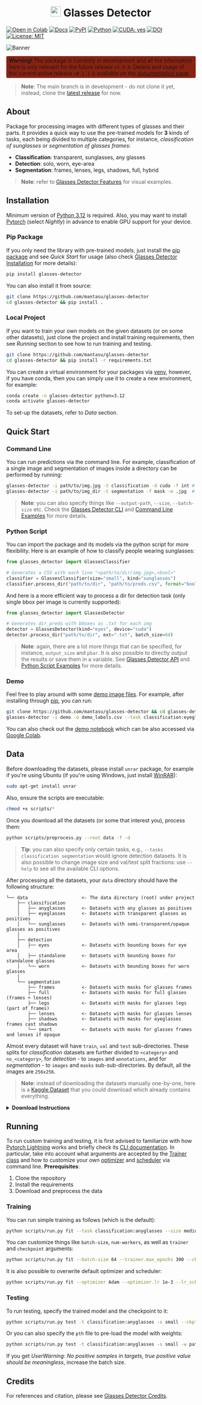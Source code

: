 <h1 align="center"><img src="https://raw.githubusercontent.com/mantasu/glasses-detector/main/docs/_static/img/logo-dark.png" width=27px height=27px> Glasses Detector</h1>

[![Open in Colab](https://colab.research.google.com/assets/colab-badge.svg)](https://colab.research.google.com/github/mantasu/glasses-detector/blob/main/notebooks/demo.ipynb)
[![Docs](https://github.com/mantasu/glasses-detector/actions/workflows/sphinx.yaml/badge.svg)](https://mantasu.github.io/glasses-detector/)
[![PyPI](https://img.shields.io/pypi/v/glasses-detector?color=orange)](https://pypi.org/project/glasses-detector/)
[![Python](https://img.shields.io/badge/python-3.12%20|%203.13-yellow)](https://docs.python.org/3/)
[![CUDA: yes](https://img.shields.io/badge/cuda-yes-green)](https://developer.nvidia.com/cuda-toolkit)
[![DOI](https://raw.githubusercontent.com/mantasu/glasses-detector/main/docs/_static/svg/doi.svg)](https://zenodo.org/badge/latestdoi/610509640)
[![License: MIT](https://img.shields.io/badge/license-MIT-lightgrey.svg)](https://opensource.org/licenses/MIT)

![Banner]([docs/_static/img/banner.jpg](https://raw.githubusercontent.com/mantasu/glasses-detector/main/docs/_static/img/banner.jpg))

<div style="background-color: #882211; border-radius: 0.25em; padding: 0.25em 0.5em;"><b>Warning!</b> The package is currently in development and all the information here is only relevant for the future release <code>v1.0.0</code>. Details and usage of the current active release <code>v0.1.1</code> is available on the <a href="https://mantasu.github.io/glasses-detector/">documentation page</a>.</div>

> **Note**: The main branch is in development - do not clone it yet, instead, clone the [latest release](https://github.com/mantasu/glasses-detector/releases/tag/v0.1.1) for now.

## About

Package for processing images with different types of glasses and their parts. It provides a quick way to use the pre-trained models for **3** kinds of tasks, each being divided to multiple categories, for instance, *classification of sunglasses* or *segmentation of glasses frames*:

* **Classification**: transparent, sunglasses, any glasses
* **Detection**: solo, worn, eye-area
* **Segmentation**: frames, lenses, legs, shadows, full, hybrid

> **Note**: refer to [Glasses Detector Features](https://mantasu.github.io/glasses-detector/docs/features.html) for visual examples.

## Installation

Minimum version of [Python 3.12](https://www.python.org/downloads/release/python-3120/) is required. Also, you may want to install [Pytorch](https://pytorch.org/get-started/locally/) (select *Nightly*) in advance to enable GPU support for your device.

### Pip Package

If you only need the library with pre-trained models, just install the [pip package](https://pypi.org/project/glasses-detector/) and see _Quick Start_ for usage (also check [Glasses Detector Installation](https://mantasu.github.io/glasses-detector/docs/features.html) for more details):

```bash
pip install glasses-detector
```

You can also install it from source:

```bash
git clone https://github.com/mantasu/glasses-detector
cd glasses-detector && pip install .
```

### Local Project

If you want to train your own models on the given datasets (or on some other datasets), just clone the project and install training requirements, then see _Running_ section to see how to run training and testing.

```bash
git clone https://github.com/mantasu/glasses-detector
cd glasses-detector && pip install -r requirements.txt
```

You can create a virtual environment for your packages via [venv](https://docs.python.org/3/library/venv.html), however, if you have conda, then you can simply use it to create a new environment, for example:

```bash
conda create -n glasses-detector python=3.12
conda activate glasses-detector 
```

To set-up the datasets, refer to _Data_ section.

## Quick Start

### Command Line

You can run predictions via the command line. For example, classification of a single image and segmentation of images inside a directory can be performed by running:

```bash
glasses-detector -i path/to/img.jpg -t classification -d cuda -f int # Prints 1 or 0
glasses-detector -i path/to/img_dir -t segmentation -f mask -e .jpg  # Generates masks
```

> **Note**: you can also specify things like `--output-path`, `--size`, `--batch-size` etc. Check the [Glasses Detector CLI](https://mantasu.github.io/glasses-detector/docs/cli.html) and [Command Line Examples](https://mantasu.github.io/glasses-detector/docs/examples.html#command-line) for more details.

### Python Script

You can import the package and its models via the python script for more flexibility. Here is an example of how to classify people wearing sunglasses:

```python
from glasses_detector import GlassesClassifier

# Generates a CSV with each line "<path/to/dir/img.jpg>,<bool>"
classifier = GlassesClassifier(size="small", kind="sunglasses")
classifier.process_dir("path/to/dir", "path/to/preds.csv", format="bool")
```

And here is a more efficient way to process a dir for detection task (only single bbox per image is currently supported):

```python
from glasses_detector import GlassesDetector

# Generates dir_preds with bboxes as .txt for each img
detector = GlassesDetector(kind="eyes", device="cuda")
detector.process_dir("path/to/dir", ext=".txt", batch_size=64)
```

> **Note**: again, there are a lot more things that can be specified, for instance, `output_size` and `pbar`. It is also possible to directly output the results or save them in a variable. See [Glasses Detector API](https://mantasu.github.io/glasses-detector/docs/api.html) and [Python Script Examples](https://mantasu.github.io/glasses-detector/docs/examples.html#python-script) for more details.

### Demo

Feel free to play around with some [demo image files](https://github.com/mantasu/glasses-detector/demo/). For example, after installing through [pip](https://pypi.org/project/glasses-detector/), you can run:

```bash
git clone https://github.com/mantasu/glasses-detector && cd glasses-detector/data
glasses-detector -i demo -o demo_labels.csv --task classification:eyeglasses
```

You can also check out the [demo notebook](https://github.com/mantasu/glasses-detector/notebooks/demo.ipynb) which can be also accessed via [Google Colab](https://colab.research.google.com/github/mantasu/glasses-detector/blob/master/notebooks/demo.ipynb).

## Data

Before downloading the datasets, please install `unrar` package, for example if you're using Ubuntu (if you're using Windows, just install [WinRAR](https://www.win-rar.com/start.html?&L=0)):

```bash
sudo apt-get install unrar
```

Also, ensure the scripts are executable:

```bash
chmod +x scripts/*
```

Once you download all the datasets (or some that interest you), process them:

```bash
python scripts/preprocess.py --root data -f -d
```

> **Tip**: you can also specify only certain tasks, e.g., `--tasks classification segmentation` would ignore detection datasets. It is also possible to change image size and val/test split fractions: use `--help` to see all the available CLI options.

After processing all the datasets, your `data` directory should have the following structure:

```
└── data                    <- The data directory (root) under project
    ├── classification
    │   ├── anyglasses      <- Datasets with any glasses as positives
    │   ├── eyeglasses      <- Datasets with transparent glasses as positives
    │   └── sunglasses      <- Datasets with semi-transparent/opaque glasses as positives 
    │
    ├── detection
    │   ├── eyes            <- Datasets with bounding boxes for eye area 
    │   ├── standalone      <- Datasets with bounding boxes for standalone glasses
    │   └── worn            <- Datasets with bounding boxes for worn glasses
    │
    └── segmentation
        ├── frames          <- Datasets with masks for glasses frames
        ├── full            <- Datasets with masks for full glasses (frames + lenses)
        ├── legs            <- Datasets with masks for glasses legs (part of frames)
        ├── lenses          <- Datasets with masks for glasses lenses
        ├── shadows         <- Datasets with masks for eyeglasses frames cast shadows
        └── smart           <- Datasets with masks for glasses frames and lenses if opaque
```

Almost every dataset will have `train`, `val` and `test` sub-directories. These splits for _classification_ datasets are further divided to `<category>` and `no_<category>`, for _detection_ - to `images` and `annotations`, and for _segmentation_ - to `images` and `masks` sub-sub-directories. By default, all the images are `256x256`.

> **Note**: instead of downloading the datasets manually one-by-one, here is a [Kaggle Dataset](https://www.kaggle.com/datasets/mantasu/glasses-detector) that you could download which already contains everything.

<details>

<summary><b>Download Instructions</b></summary>

Download the following files and _place them all_ inside the cloned project under directory `data` which will be your data `--root` (please note for some datasets you need to have created a free [Kaggle](https://www.kaggle.com/) account):

**Classification** datasets:

1. From [CMU Face Images](http://archive.ics.uci.edu/dataset/124/cmu+face+images) download `cmu+face+images.zip`
2. From [Specs on Faces](https://sites.google.com/view/sof-dataset) download `original images.rar` and `metadata.rar`
3. From [Sunglasses / No Sunglasses](https://www.kaggle.com/datasets/amol07/sunglasses-no-sunglasses) download `archive.zip` and _rename_ to `sunglasses-no-sunglasses.zip`
4. From [Glasses and Coverings](https://www.kaggle.com/datasets/mantasu/glasses-and-coverings) download `archive.zip` and _rename_ to `glasses-and-coverings.zip`
5. From [Face Attributes Grouped](https://www.kaggle.com/datasets/mantasu/face-attributes-grouped) download `archive.zip` and _rename_ to `face-attributes-grouped.zip`
6. From [Face Attributes Extra](https://www.kaggle.com/datasets/mantasu/face-attributes-extra) download `archive.zip` and _rename_ to `face-attributes-extra.zip`
7. From [Glasses No Glasses](https://www.kaggle.com/datasets/jorgebuenoperez/datacleaningglassesnoglasses) download `archive.zip` and _rename_ to `glasses-no-glasses.zip`
8. From [Indian Facial Database](https://drive.google.com/file/d/1DPQQ2omEYPJDLFP3YG2h1SeXbh2ePpOq/view) download `An Indian facial database highlighting the Spectacle.zip`
9. From [Face Attribute 2](https://universe.roboflow.com/heheteam-g9fnm/faceattribute-2) download `FaceAttribute 2.v2i.multiclass.zip` (choose `v2` and `Multi Label Classification` format)

**Detection** datasets:

10. From [AI Pass](https://universe.roboflow.com/shinysky5166/ai-pass) download `AI-Pass.v6i.coco.zip` (choose `v6` and `COCO` format)
11. From [PEX5](https://universe.roboflow.com/pex-5-ylpua/pex5-gxq3t) download `PEX5.v4i.coco.zip` (choose `v4` and `COCO` format)
12. From [Sunglasses Glasses Detect](https://universe.roboflow.com/burhan-6fhqx/sunglasses_glasses_detect) download `sunglasses_glasses_detect.v1i.coco.zip` (choose `v1` and `COCO` format)
13. From [Glasses Detection](https://universe.roboflow.com/su-yee/glasses-detection-qotpz) download `Glasses Detection.v2i.coco.zip` (choose `v2` and `COCO` format)
14. From [Glasses Image Dataset](https://universe.roboflow.com/new-workspace-ld3vn/glasses-ffgqb) download `glasses.v1-glasses_2022-04-01-8-12pm.coco.zip` (choose `v1` and `COCO` format)
15. From [EX07](https://universe.roboflow.com/cam-vrmlm/ex07-o8d6m) download `Ex07.v1i.coco.zip` (choose `v1` and `COCO` format)
16. From [No Eyeglass](https://universe.roboflow.com/doms/no-eyeglass) download `no eyeglass.v3i.coco.zip` (choose `v3` and `COCO` format)
17. From [Kacamata-Membaca](https://universe.roboflow.com/uas-kelas-machine-learning-blended/kacamata-membaca) download `Kacamata-Membaca.v1i.coco.zip` (choose `v1` and `COCO` format)
18. From [Only Glasses](https://universe.roboflow.com/woodin-ixal8/onlyglasses) download `onlyglasses.v1i.coco.zip` (choose `v1` and `COCO` format)

**Segmentation** datasets:

19. From [CelebA Mask HQ](https://drive.google.com/file/d/1badu11NqxGf6qM3PTTooQDJvQbejgbTv/view) download `CelebAMask-HQ.zip` and from [CelebA Annotations](https://drive.google.com/file/d/1xd-d1WRnbt3yJnwh5ORGZI3g-YS-fKM9/view) download `annotations.zip`
20. From [Glasses Segmentation Synthetic Dataset](https://www.kaggle.com/datasets/mantasu/glasses-segmentation-synthetic-dataset) download `archive.zip` and _rename_ to `glasses-segmentation-synthetic.zip`
21. From [Face Synthetics Glasses](https://www.kaggle.com/datasets/mantasu/face-synthetics-glasses) download `archive.zip` and _rename_ to `face-synthetics-glasses.zip`
22. From [Eyeglass](https://universe.roboflow.com/azaduni/eyeglass-6wu5y) download `eyeglass.v10i.coco-segmentation.zip` (choose `v10` and `COCO Segmentation` format)
23. From [Glasses Lenses Segmentation](https://universe.roboflow.com/yair-etkes-iy1bq/glasses-lenses-segmentation) download `glasses lenses segmentation.v7-sh-improvments-version.coco.zip` (choose `v7` and `COCO` format)
24. From [Glasses Lens](https://universe.roboflow.com/yair-etkes-iy1bq/glasses-lens) download `glasses lens.v6i.coco-segmentation.zip` (choose `v6` and `COCO Segmentation` format)
25. From [Glasses Segmentation Cropped Faces](https://universe.roboflow.com/yair-etkes-iy1bq/glasses-segmentation-cropped-faces) download `glasses segmentation cropped faces.v2-segmentation_models_pytorch-s_1st_version.coco-segmentation.zip` (choose `v2` and `COCO Segmentation` format)
26. From [Spects Segmentation](https://universe.roboflow.com/teamai-wuk2z/spects-segementation) download `Spects Segementation.v3i.coco-segmentation.zip` (choose `v3` and `COCO Segmentation`)
27. From [KINH](https://universe.roboflow.com/fpt-university-1tkhk/kinh) download `kinh.v1i.coco.zip` (choose `v1` and `COCO` format)
28. From [Capstone Mini 2](https://universe.roboflow.com/christ-university-ey6ms/capstone_mini_2-vtxs3) download `CAPSTONE_MINI_2.v1i.coco-segmentation.zip` (choose `v1` and `COCO Segmentation` format)
29. From [Sunglasses Color Detection](https://universe.roboflow.com/andrea-giuseppe-parial/sunglasses-color-detection-roboflow) download `Sunglasses Color detection roboflow.v2i.coco-segmentation.zip` (choose `v2` and `COCO Segmentation` format)
30. From [Sunglasses Color Detection 2](https://universe.roboflow.com/andrea-giuseppe-parial/sunglasses-color-detection-2) download `Sunglasses Color detection 2.v3i.coco-segmentation.zip` (choose `v3` and `COCO Segmentation` format)
31. From [Glass Color](https://universe.roboflow.com/snap-ml/glass-color) download `Glass-Color.v1i.coco-segmentation.zip` (choose `v1` and `COCO Segmentation` format)

The table below shows which datasets are used for which tasks and their categories. Feel free to pick only the ones that interest you.

| Task           | Category     | Dataset IDs                                                |
| -------------- | ------------ | ---------------------------------------------------------- |
| Classification | `anyglasses` | `1`, `3`, `4`, `5`, `6`, `7`, `8`, `9`, `13`, `14`, `15`   |
| Classification | `eyeglasses` | `2`, `4`, `5`, `6`, `10`, `11`, `12`, `13`, `14`           |
| Classification | `sunglasses` | `1`, `2`, `3`, `4`, `5`, `6`, `10`, `11`, `12`, `13`, `14` |
| Detection      | `eyes`       | `13`, `14`, `15`, `16`                                     |
| Detection      | `standalone` | `17`, `18`                                                 |
| Detection      | `worn`       | `10`, `11`, `12`, `13`, `14`, `15`                         |
| Segmentation   | `frames`     | `20`, `22`                                                 |
| Segmentation   | `full`       | `19`, `26`, `27`                                           |
| Segmentation   | `legs`       | `28`, `29`, `30`                                           |
| Segmentation   | `lenses`     | `22`, `23`, `24`, `25`, `29`, `30`, `31`                   |
| Segmentation   | `shadows`    | `20`                                                       |
| Segmentation   | `smart`      | `21`                                                       |

</details>

## Running

To run custom training and testing, it is first advised to familiarize with how [Pytorch Lightning](https://lightning.ai/docs/pytorch/stable/) works and briefly check its [CLI documentation](https://lightning.ai/docs/pytorch/stable/cli/lightning_cli.html#lightning-cli). In particular, take into account what arguments are accepted by the [Trainer class](https://lightning.ai/docs/pytorch/stable/api/lightning.pytorch.trainer.trainer.Trainer.html#trainer) and how to customize your own [optimizer](https://lightning.ai/docs/pytorch/stable/cli/lightning_cli_intermediate_2.html#multiple-optimizers) and [scheduler](https://lightning.ai/docs/pytorch/stable/cli/lightning_cli_intermediate_2.html#multiple-schedulers) via command line. **Prerequisites**:

1. Clone the repository
2. Install the requirements
3. Download and preprocess the data

### Training

You can run simple training as follows (which is the default):
```bash
python scripts/run.py fit --task classification:anyglasses --size medium 
```

You can customize things like `batch-size`, `num-workers`, as well as `trainer` and `checkpoint` arguments:
```bash
python scripts/run.py fit --batch-size 64 --trainer.max_epochs 300 --checkpoint.dirname ckpt
```

It is also possible to overwrite default optimizer and scheduler:
```bash
python scripts/run.py fit --optimizer Adam --optimizer.lr 1e-3 --lr_scheduler CosineAnnealingLR
```

### Testing

To run testing, specify the trained model and the checkpoint to it:
```bash
python scripts/run.py test -t classification:anyglasses -s small --ckpt_path path/to/model.ckpt
```

Or you can also specify the `pth` file to pre-load the model with weights:
```bash
python scripts/run.py test -t classification:anyglasses -s small -w path/to/weights.pth
```

If you get _UserWarning: No positive samples in targets, true positive value should be meaningless_, increase the batch size.

## Credits

For references and citation, please see [Glasses Detector Credits](https://mantasu.github.io/glasses-detector/docs/credits.html).
